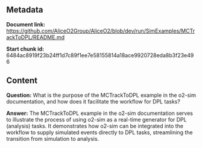 ## Metadata

**Document link:** https://github.com/AliceO2Group/AliceO2/blob/dev/run/SimExamples/MCTrackToDPL/README.md

**Start chunk id:** 6484ac8919f23b24ff1d7c89f1ee7e58155814a18ace9920728eda8b3f23e496

## Content

**Question:** What is the purpose of the MCTrackToDPL example in the o2-sim documentation, and how does it facilitate the workflow for DPL tasks?

**Answer:** The MCTrackToDPL example in the o2-sim documentation serves to illustrate the process of using o2-sim as a real-time generator for DPL (analysis) tasks. It demonstrates how o2-sim can be integrated into the workflow to supply simulated events directly to DPL tasks, streamlining the transition from simulation to analysis.
